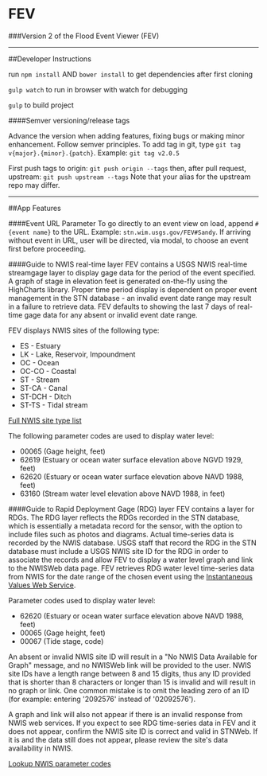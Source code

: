 # FEV
###Version 2 of the Flood Event Viewer (FEV)


----------

##Developer Instructions

run `npm install` AND `bower install` to get dependencies after first cloning

`gulp watch` to run in browser with watch for debugging

`gulp` to build project

####Semver versioning/release tags

Advance the version when adding features, fixing bugs or making minor enhancement. Follow semver principles. To add tag in git,  type `git tag v{major}.{minor}.{patch}`. Example: `git tag v2.0.5`

First push tags to origin: `git push origin --tags` then, after pull request, upstream: `git push upstream --tags`  Note that your alias for the upstream repo may differ.

---

##App Features

####Event URL Parameter
To go directly to an event view on load, append `#{event name}` to the URL. Example: `stn.wim.usgs.gov/FEV#Sandy`.  If arriving without event in URL, user will be directed, via modal, to choose an event first before proceeding.

####Guide to NWIS real-time layer
FEV contains a USGS NWIS real-time streamgage layer to display gage data for the period of the event specified.  A graph of stage in elevation feet is generated on-the-fly using the HighCharts library. Proper time period display is dependent on proper event management in the STN database - an invalid event date range may result in a failure to retrieve data. FEV defaults to showing the last 7 days of real-time gage data for any absent or invalid event date range.

FEV displays NWIS sites of the following type:
 - ES - Estuary
 - LK - Lake, Reservoir, Impoundment
 - OC - Ocean
 - OC-CO - Coastal
 - ST - Stream
 - ST-CA - Canal
 - ST-DCH - Ditch
 - ST-TS - Tidal stream

[Full NWIS site type list](http://maps.waterdata.usgs.gov/mapper/help/sitetype.html)

The following parameter codes are used to display water level:
 -  00065 (Gage height, feet)
 -  62619 (Estuary or ocean water surface elevation above NGVD 1929, feet)
 -  62620 (Estuary or ocean water surface elevation above NAVD 1988, feet)
 -  63160 (Stream water level elevation above NAVD 1988, in feet)



####Guide to Rapid Deployment Gage (RDG) layer
FEV contains a layer for RDGs. The RDG layer reflects the RDGs recorded in the STN database, which is essentially a metadata record for the sensor, with the option to include files such as photos and diagrams.  Actual time-series data is recorded by the NWIS database. USGS staff that record the RDG in the STN database must include a USGS NWIS site ID for the RDG in order to associate the records and allow FEV to display a water level graph and link to the NWISWeb data page.  FEV retrieves RDG water level time-series data from NWIS for the date range of the chosen event using the [Instantaneous Values Web Service](http://waterservices.usgs.gov/rest/IV-Service.html).

Parameter codes used to display water level:
 - 62620 (Estuary or ocean water surface elevation above NAVD 1988, feet)
 - 00065 (Gage height, feet)
 - 00067 (Tide stage, code)

An absent or invalid NWIS site ID will result in a "No NWIS Data Available for Graph" message, and no NWISWeb link will be provided to the user. NWIS site IDs have a length range between 8 and 15 digits, thus any ID provided that is shorter than 8 characters or longer than 15 is invalid and will result in no graph or link. One common mistake is to omit the leading zero of an ID (for example: entering '2092576' instead of '02092576').

A graph and link will also not appear if there is an invalid response from NWIS web services. If you expect to see RDG time-series data in FEV and it does not appear, confirm the NWIS site ID is correct and valid in STNWeb. If it is and the data still does not appear, please review the site's data availability in NWIS.

[Lookup NWIS parameter codes](http://nwis.waterdata.usgs.gov/usa/nwis/pmcodes)